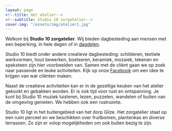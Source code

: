 ```yaml
---
layout: page
<!--title: Het atelier-->
<!--subtitle: Studio 10 zorgatelier-->
cover-img: "/assets/img/atelier1.jpg"
---
```


Welkom bij **Studio 10 zorgatelier**. Wij bieden dagbesteding aan
mensen met een beperking, in hele dagen of in [dagdelen](/dagdelen).

Studio 10 biedt onder andere creatieve dagbesteding: schilderen, textiele
werkvormen, hout bewerken, boetseren, keramiek, mozaiek, tekenen en speksteen
zijn hier voorbeelden van. Samen met de cliënt gaan we op zoek naar passende en
leuke activiteiten. Kijk op onze
[Facebook](https://www.facebook.com/Studio-10-Zorgatelier-459065357618409) om
een idee te krijgen van wat cliënten maken.

Naast de creatieve activiteiten kan er in de gezellige keuken van het atelier
gekookt en gebakken worden. Er is ook tijd voor rust en ontspanning. Je kunt
bij Studio 10 muziek luisteren, lezen, puzzelen, wandelen of buiten van de
omgeving genieten. We hebben ook een rustruimte.

Studio 10 ligt in het buitengebied van het dorp Gilze. Het zorgatelier staat op
een ruim perceel en we beschikken over fruitbomen, plantenkas en diverse
terrassen. Zo zijn er volop mogelijkheden om ook buiten bezig te zijn.
